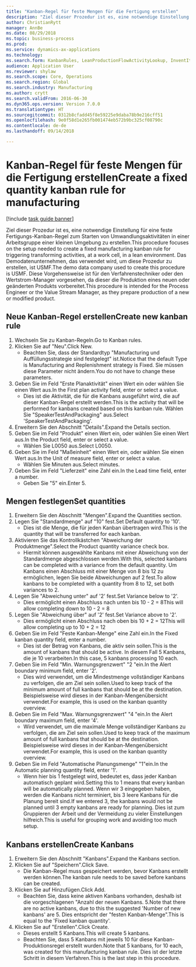 ```yaml
--- 
title: "Kanban-Regel für feste Mengen für die Fertigung erstellen"
description: "Ziel dieser Prozedur ist es, eine notwendige Einstellung für eine feste Fertigungs-Kanban-Regel zum Starten von Umwandlungsaktivitäten in einer Arbeitsgruppe einer kleinen Umgebung zu erstellen."
author: ChristianRytt
manager: AnnBe
ms.date: 08/29/2018
ms.topic: business-process
ms.prod: 
ms.service: dynamics-ax-applications
ms.technology: 
ms.search.form: KanbanRules, LeanProductionFlowActivityLookup, InventItemIdLookupSimple, UnitOfMeasureLookup, KanbanCreate
audience: Application User
ms.reviewer: shylaw
ms.search.scope: Core, Operations
ms.search.region: Global
ms.search.industry: Manufacturing
ms.author: crytt
ms.search.validFrom: 2016-06-30
ms.dyn365.ops.version: Version 7.0.0
ms.translationtype: HT
ms.sourcegitcommit: 0312b8cfadd45f8e59225e9daba78b9e216cff51
ms.openlocfilehash: 9e0f58d1e265fb001474eb572b9bc325cf08790c
ms.contentlocale: de-de
ms.lasthandoff: 09/14/2018

---
```

# <a name="create-a-fixed-quantity-kanban-rule-for-manufacturing"></a><span data-ttu-id="ad3df-103">Kanban-Regel für feste Mengen für die Fertigung erstellen</span><span class="sxs-lookup"><span data-stu-id="ad3df-103">Create a fixed quantity kanban rule for manufacturing</span></span>

[!include [task guide banner](../../includes/task-guide-banner.md)]

<span data-ttu-id="ad3df-104">Ziel dieser Prozedur ist es, eine notwendige Einstellung für eine feste Fertigungs-Kanban-Regel zum Starten von Umwandlungsaktivitäten in einer Arbeitsgruppe einer kleinen Umgebung zu erstellen.</span><span class="sxs-lookup"><span data-stu-id="ad3df-104">This procedure focuses on the setup needed to create a fixed manufacturing kanban rule for triggering transforming activities, at a work cell, in a lean environment.</span></span> <span data-ttu-id="ad3df-105">Das Demodatenunternehmen, das verwendet wird, um diese Prozedur zu erstellen, ist USMF.</span><span class="sxs-lookup"><span data-stu-id="ad3df-105">The demo data company used to create this procedure is USMF.</span></span> <span data-ttu-id="ad3df-106">Diese Vorgehensweise ist für den Verfahrenstechniker oder den Wertstrom-Manager vorgesehen, da dieser die Produktion eines neuen oder geänderten Produkts vorbereitet.</span><span class="sxs-lookup"><span data-stu-id="ad3df-106">This procedure is intended for the Process Engineer or the Value Stream Manager, as they prepare production of a new or modified product.</span></span>


## <a name="create-new-kanban-rule"></a><span data-ttu-id="ad3df-107">Neue Kanban-Regel erstellen</span><span class="sxs-lookup"><span data-stu-id="ad3df-107">Create new kanban rule</span></span>
1. <span data-ttu-id="ad3df-108">Wechseln Sie zu Kanban-Regeln.</span><span class="sxs-lookup"><span data-stu-id="ad3df-108">Go to Kanban rules.</span></span>
2. <span data-ttu-id="ad3df-109">Klicken Sie auf "Neu".</span><span class="sxs-lookup"><span data-stu-id="ad3df-109">Click New.</span></span>
    * <span data-ttu-id="ad3df-110">Beachten Sie, dass der Standardtyp "Manufacturing und Auffüllungsstrategie sind festgelegt" ist.</span><span class="sxs-lookup"><span data-stu-id="ad3df-110">Notice that the default Type is Manufacturing and Replenishment strategy is Fixed.</span></span> <span data-ttu-id="ad3df-111">Sie müssen diese Parameter nicht ändern.</span><span class="sxs-lookup"><span data-stu-id="ad3df-111">You do not have to change these parameters.</span></span>  
3. <span data-ttu-id="ad3df-112">Geben Sie im Feld "Erste Planaktivität" einen Wert ein oder wählen Sie einen Wert aus.</span><span class="sxs-lookup"><span data-stu-id="ad3df-112">In the First plan activity field, enter or select a value.</span></span>
    * <span data-ttu-id="ad3df-113">Dies ist die Aktivität, die für die Kanbans ausgeführt wird, die auf dieser Kanban-Regel erstellt werden.</span><span class="sxs-lookup"><span data-stu-id="ad3df-113">This is the activity that will be performed for kanbans created based on this kanban rule.</span></span>  <span data-ttu-id="ad3df-114">Wählen Sie "SpeakerTestAndPackaging" aus.</span><span class="sxs-lookup"><span data-stu-id="ad3df-114">Select 'SpeakerTestAndPackaging'.</span></span>  
4. <span data-ttu-id="ad3df-115">Erweitern Sie den Abschnitt "Details".</span><span class="sxs-lookup"><span data-stu-id="ad3df-115">Expand the Details section.</span></span>
5. <span data-ttu-id="ad3df-116">Geben Sie im Feld "Produkt" einen Wert ein, oder wählen Sie einen Wert aus.</span><span class="sxs-lookup"><span data-stu-id="ad3df-116">In the Product field, enter or select a value.</span></span>
    * <span data-ttu-id="ad3df-117">Wählen Sie L0050 aus.</span><span class="sxs-lookup"><span data-stu-id="ad3df-117">Select L0050.</span></span>  
6. <span data-ttu-id="ad3df-118">Geben Sie im Feld "Maßeinheit" einen Wert ein, oder wählen Sie einen Wert aus.</span><span class="sxs-lookup"><span data-stu-id="ad3df-118">In the Unit of measure field, enter or select a value.</span></span>
    * <span data-ttu-id="ad3df-119">Wählen Sie Minuten aus.</span><span class="sxs-lookup"><span data-stu-id="ad3df-119">Select minutes.</span></span>  
7. <span data-ttu-id="ad3df-120">Geben Sie im Feld "Lieferzeit" eine Zahl ein.</span><span class="sxs-lookup"><span data-stu-id="ad3df-120">In the Lead time field, enter a number.</span></span>
    * <span data-ttu-id="ad3df-121">Geben Sie "5" ein.</span><span class="sxs-lookup"><span data-stu-id="ad3df-121">Enter 5.</span></span>  

## <a name="set-quantities"></a><span data-ttu-id="ad3df-122">Mengen festlegen</span><span class="sxs-lookup"><span data-stu-id="ad3df-122">Set quantities</span></span>
1. <span data-ttu-id="ad3df-123">Erweitern Sie den Abschnitt "Mengen".</span><span class="sxs-lookup"><span data-stu-id="ad3df-123">Expand the Quantities section.</span></span>
2. <span data-ttu-id="ad3df-124">Legen Sie "Standardmenge" auf "10" fest.</span><span class="sxs-lookup"><span data-stu-id="ad3df-124">Set Default quantity to '10'.</span></span>
    * <span data-ttu-id="ad3df-125">Dies ist die Menge, die für jeden Kanban übertragen wird.</span><span class="sxs-lookup"><span data-stu-id="ad3df-125">This is the quantity that will be transferred for each kanban.</span></span>  
3. <span data-ttu-id="ad3df-126">Aktivieren Sie das Kontrollkästchen "Abweichung der Produktmenge".</span><span class="sxs-lookup"><span data-stu-id="ad3df-126">Select the Product quantity variance check box.</span></span>
    * <span data-ttu-id="ad3df-127">Hiermit können ausgewählte Kanbans mit einer Abweichung von der Standardmenge abgeschlossen werden.</span><span class="sxs-lookup"><span data-stu-id="ad3df-127">With this, selected kanbans can be completed with a variance from the default quantity.</span></span>  <span data-ttu-id="ad3df-128">Um Kanbans einen Abschluss mit einer Menge von 8 bis 12 zu ermöglichen, legen Sie beide Abweichungen auf 2 fest.</span><span class="sxs-lookup"><span data-stu-id="ad3df-128">To allow kanbans to be completed with a quantity from 8 to 12, set both variances to 2.</span></span>  
4. <span data-ttu-id="ad3df-129">Legen Sie "Abweichung unter" auf '2' fest.</span><span class="sxs-lookup"><span data-stu-id="ad3df-129">Set Variance below to '2'.</span></span>
    * <span data-ttu-id="ad3df-130">Dies ermöglicht einen Abschluss nach unten bis 10 - 2 = 8</span><span class="sxs-lookup"><span data-stu-id="ad3df-130">This will allow completing down to 10 - 2 = 8</span></span>  
5. <span data-ttu-id="ad3df-131">Legen Sie "Abweichung über" auf '2' fest.</span><span class="sxs-lookup"><span data-stu-id="ad3df-131">Set Variance above to '2'.</span></span>
    * <span data-ttu-id="ad3df-132">Dies ermöglicht einen Abschluss nach oben bis 10 + 2 = 12</span><span class="sxs-lookup"><span data-stu-id="ad3df-132">This will allow completing up to 10 + 2 = 12</span></span>  
6. <span data-ttu-id="ad3df-133">Geben Sie im Feld "Feste Kanban-Menge" eine Zahl ein.</span><span class="sxs-lookup"><span data-stu-id="ad3df-133">In the Fixed kanban quantity field, enter a number.</span></span>
    * <span data-ttu-id="ad3df-134">Dies ist der Betrag von Kanbans, die aktiv sein sollen.</span><span class="sxs-lookup"><span data-stu-id="ad3df-134">This is the amount of kanbans that should be active.</span></span> <span data-ttu-id="ad3df-135">In diesem Fall 5 Kanbans, die je 10 verarbeiten.</span><span class="sxs-lookup"><span data-stu-id="ad3df-135">In this case, 5 kanbans processing 10 each.</span></span>  
7. <span data-ttu-id="ad3df-136">Geben Sie im Feld "Min. Warnungsgrenzwert" "2 "ein.</span><span class="sxs-lookup"><span data-stu-id="ad3df-136">In the Alert boundary minimum field, enter '2'.</span></span>
    * <span data-ttu-id="ad3df-137">Dies wird verwendet, um die Mindestmenge vollständiger Kanbans zu verfolgen, die am Ziel sein sollen.</span><span class="sxs-lookup"><span data-stu-id="ad3df-137">Used to keep track of the minimum amount of full kanbans that should be at the destination.</span></span> <span data-ttu-id="ad3df-138">Beispielsweise wird dieses in der Kanban-Mengenübersicht verwendet.</span><span class="sxs-lookup"><span data-stu-id="ad3df-138">For example, this is used on the kanban quantity overview.</span></span>  
8. <span data-ttu-id="ad3df-139">Geben Sie im Feld "Max. Warnungsgrenzwert" "4 "ein.</span><span class="sxs-lookup"><span data-stu-id="ad3df-139">In the Alert boundary maximum field, enter '4'.</span></span>
    * <span data-ttu-id="ad3df-140">Wird verwendet, um die maximale Menge vollständiger Kanbans zu verfolgen, die am Ziel sein sollen.</span><span class="sxs-lookup"><span data-stu-id="ad3df-140">Used to keep track of the maximum amount of full kanbans that should be at the destination.</span></span> <span data-ttu-id="ad3df-141">Beispielsweise wird dieses in der Kanban-Mengenübersicht verwendet.</span><span class="sxs-lookup"><span data-stu-id="ad3df-141">For example, this is used on the kanban quantity overview.</span></span>  
9. <span data-ttu-id="ad3df-142">Geben Sie im Feld "Automatische Planungsmenge" "1"ein.</span><span class="sxs-lookup"><span data-stu-id="ad3df-142">In the Automatic planning quantity field, enter '1'.</span></span>
    * <span data-ttu-id="ad3df-143">Wenn hier bis 1 festgelegt wird, bedeutet es, dass jeder Kanban automatisch geplant wird.</span><span class="sxs-lookup"><span data-stu-id="ad3df-143">Setting this to 1 means that every kanban will be automatically planned.</span></span>   <span data-ttu-id="ad3df-144">Wenn wir 3 eingegeben haben, werden die Kanbans nicht terminiert, bis 3 leere Kanbans für die Planung bereit sind.</span><span class="sxs-lookup"><span data-stu-id="ad3df-144">If we entered 3, the kanbans would not be planned until 3 empty kanbans are ready for planning.</span></span> <span data-ttu-id="ad3df-145">Dies ist zum Gruppieren der Arbeit und der Vermeidung zu vieler Einstellungen hilfreich.</span><span class="sxs-lookup"><span data-stu-id="ad3df-145">This is useful for grouping work and avoiding too much setup.</span></span>  

## <a name="create-kanbans"></a><span data-ttu-id="ad3df-146">Kanbans erstellen</span><span class="sxs-lookup"><span data-stu-id="ad3df-146">Create Kanbans</span></span>
1. <span data-ttu-id="ad3df-147">Erweitern Sie den Abschnitt "Kanbans".</span><span class="sxs-lookup"><span data-stu-id="ad3df-147">Expand the Kanbans section.</span></span>
2. <span data-ttu-id="ad3df-148">Klicken Sie auf "Speichern".</span><span class="sxs-lookup"><span data-stu-id="ad3df-148">Click Save.</span></span>
    * <span data-ttu-id="ad3df-149">Die Kanban-Regel muss gespeichert werden, bevor Kanbans erstellt werden können.</span><span class="sxs-lookup"><span data-stu-id="ad3df-149">The kanban rule needs to be saved before kanbans can be created.</span></span>  
3. <span data-ttu-id="ad3df-150">Klicken Sie auf Hinzufügen.</span><span class="sxs-lookup"><span data-stu-id="ad3df-150">Click Add.</span></span>
    * <span data-ttu-id="ad3df-151">Beachten Sie, dass keine aktiven Kanbans vorhanden, deshalb ist die vorgeschlagenen "Anzahl der neuen Kanbans. 5.</span><span class="sxs-lookup"><span data-stu-id="ad3df-151">Note that there are no active kanbans, due to this the suggested 'Number of new kanbans' are 5.</span></span> <span data-ttu-id="ad3df-152">Dies entspricht der "festen Kanban-Menge".</span><span class="sxs-lookup"><span data-stu-id="ad3df-152">This is equal to the 'Fixed kanban quantity'.</span></span>  
4. <span data-ttu-id="ad3df-153">Klicken Sie auf "Erstellen".</span><span class="sxs-lookup"><span data-stu-id="ad3df-153">Click Create.</span></span>
    * <span data-ttu-id="ad3df-154">Dieses erstellt 5 Kanbans.</span><span class="sxs-lookup"><span data-stu-id="ad3df-154">This will create 5 kanbans.</span></span>  
    * <span data-ttu-id="ad3df-155">Beachten Sie, dass 5 Kanbans mit jeweils 10 für diese Kanban-Produktionsregel erstellt wurden.</span><span class="sxs-lookup"><span data-stu-id="ad3df-155">Note that 5 kanbans, for 10 each, was created for this manufacturing kanban rule.</span></span> <span data-ttu-id="ad3df-156">Dies ist der letzte Schritt in diesem Verfahren.</span><span class="sxs-lookup"><span data-stu-id="ad3df-156">This is the last step in this procedure.</span></span>  


